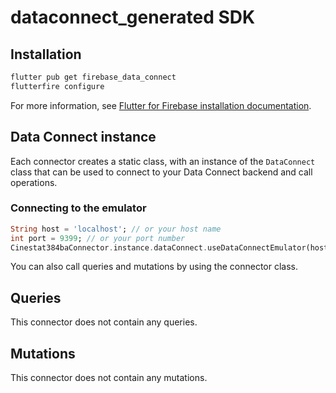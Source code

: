 # dataconnect_generated SDK

## Installation
```sh
flutter pub get firebase_data_connect
flutterfire configure
```
For more information, see [Flutter for Firebase installation documentation](https://firebase.google.com/docs/data-connect/flutter-sdk#use-core).

## Data Connect instance
Each connector creates a static class, with an instance of the `DataConnect` class that can be used to connect to your Data Connect backend and call operations.

### Connecting to the emulator

```dart
String host = 'localhost'; // or your host name
int port = 9399; // or your port number
Cinestat384baConnector.instance.dataConnect.useDataConnectEmulator(host, port);
```

You can also call queries and mutations by using the connector class.
## Queries
This connector does not contain any queries.
## Mutations
This connector does not contain any mutations.
